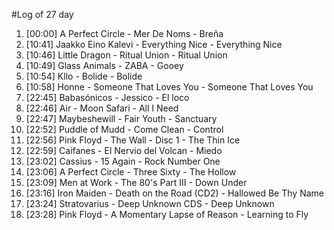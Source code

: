 #Log of 27 day

1. [00:00] A Perfect Circle - Mer De Noms - Breña
1. [10:41] Jaakko Eino Kalevi - Everything Nice - Everything Nice
1. [10:46] Little Dragon - Ritual Union - Ritual Union
1. [10:49] Glass Animals - ZABA - Gooey
1. [10:54] Kllo - Bolide - Bolide
1. [10:58] Honne - Someone That Loves You - Someone That Loves You
1. [22:45] Babasónicos - Jessico - El loco
1. [22:46] Air - Moon Safari - All I Need
1. [22:47] Maybeshewill - Fair Youth - Sanctuary
1. [22:52] Puddle of Mudd - Come Clean - Control
1. [22:56] Pink Floyd - The Wall - Disc 1 - The Thin Ice
1. [22:59] Caifanes - El Nervio del Volcan - Miedo
1. [23:02] Cassius - 15 Again - Rock Number One
1. [23:06] A Perfect Circle - Three Sixty - The Hollow
1. [23:09] Men at Work - The 80's Part III - Down Under
1. [23:16] Iron Maiden - Death on the Road (CD2) - Hallowed Be Thy Name
1. [23:24] Stratovarius - Deep Unknown CDS - Deep Unknown
1. [23:28] Pink Floyd - A Momentary Lapse of Reason - Learning to Fly
